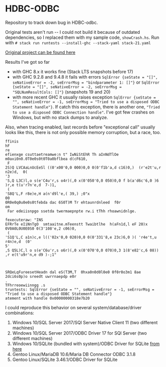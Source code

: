 HDBC-ODBC
=========

Repository to track down bug in HDBC-odbc.

Original tests aren't run -- I could not build it because of outdated dependencies, so I replaced them with my sample code, `showCrash.hs`.
Run with
`# stack run runtests --install-ghc --stack-yaml stack-21.yaml`

[Original project can be found here](https://github.com/hdbc/hdbc-odbc)

Results I've got so far
- with GHC 8.x it works fine (Stack LTS snapshots before 17)
- with GHC 9.2.8 and 9.4.8 it fails with errors `SqlError {seState = "[]", seNativeError = -2, seErrorMsg = "bindparameter 1: []"}` or
 `SqlError {seState = "[]", seNativeError = -2, seErrorMsg = "SQLNumResultCols: []"}` (snapshots 19 and 20)
- with more recent GHC it usually raises exception `SqlError {seState = "", seNativeError = -1, seErrorMsg = "Tried to use a disposed ODBC Statement handle"}`. If catch this exception, there is another one, `"Tried to use a disposed ODBC Connection handle"`. I've got few crashes on Windows, but with no stack dumps to analyze.

Also, when tracing enabled, last records before "exceptional call" usually looks like this, there is not only possible memory corruption, but a race, too.
```
ffinis
hF
re
efienxge csuttaetreamwe:n t" IwNiStEhR Th aInNdTlOe  m0axi0n0.0T0e0s0t0T0a0bflbea d(cF610,
 F
2S)Q LVCAaLnUcEeSl ((0'x00'0,0 000)0,0 0(0'f1b'a,d c16)0,)  (r'e2t'u,r n2e)d,  0(
'3
'S,Q L3C)l,o s(e'C4u'r,s o4r)(,0 x(0'050'0,0 050)0,0 f b(a'd6c'6,0 )6 )r,e t(u'r7n'e,d  7-)1,
 (
'S8Q'L,F r8e)e,H a(n'd9l'e,( 39,) ;0"x
00
0R0e0q0u0e0s0tfebda dac 6S0T)M Tr ehtaunrdnleed  f0r
om
 Far edeiisnpgo ssetda twermaepnpte rw.i tThh rhoawnidnlge.
```

```
fexecuteraw: "INS
EFRrTe eIiNnTgO  smtaaitne.mTeenstt Twaibtlhe  h(aFn1d,l eF 20)x 0V0A0L0U0E0S0 0(3'108'e,2 c06)0,
 (
'S1Q'L,C a1n)c,e l(('02x'0,0 020)0,0 0(0'331'8,e 23c)6,0 )( 'r4e't,u r4n)e,d  (0'
5'
,S Q5L)C,l o s(e'C6u'r,s o6r)(,0 x(0'070'0,0 070)0,3 1(8'e82'c,6 08)) ,r e(t'u9r'n,e d9 )-;1"



SRQeLqFureesetHeadn dal eS(T3M,T  0hxa0n0d0l0e0 0f0r0o3m1 8ae 2dci6s0p)o sreedt uwrrnaepdp e0r
.
TFhrreoewiinngg .s
truntests: SqlError {seState = "", seNativeError = -1, seErrorMsg = "Tried to use a disposed ODBC Statement handle"}
atement with handle 0x00000000318e7b20
```

I could reproduce this behavior on several system/database/driver combinations:
1. Windows 10/SQL Server 2017/SQl Server Native Client 11 (two different machines)
2. Windows 10/SQL Server 2017/ODBC Driver 17 for SQl Server (two different machines)
3. Windows 10/SQLite (bundled with system)/ODBC Driver for SQLite [from here](http://www.ch-werner.de/sqliteodbc/)
4. Gentoo Linux/MariaDB 10.6/Maria DB Connector ODBC 3.1.8
5. Gentoo Linux/SQLite 3.46.1/ODBC Driver for SQLite
